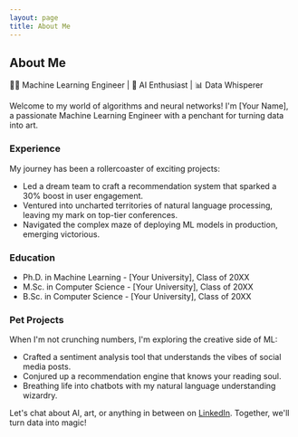```yaml
---
layout: page
title: About Me
---
```


## About Me

👨‍💻 Machine Learning Engineer | 🚀 AI Enthusiast | 📊 Data Whisperer

Welcome to my world of algorithms and neural networks! I'm [Your Name], a passionate Machine Learning Engineer with a penchant for turning data into art.

### Experience

My journey has been a rollercoaster of exciting projects:

- Led a dream team to craft a recommendation system that sparked a 30% boost in user engagement.
- Ventured into uncharted territories of natural language processing, leaving my mark on top-tier conferences.
- Navigated the complex maze of deploying ML models in production, emerging victorious.

### Education

- Ph.D. in Machine Learning - [Your University], Class of 20XX
- M.Sc. in Computer Science - [Your University], Class of 20XX
- B.Sc. in Computer Science - [Your University], Class of 20XX

### Pet Projects

When I'm not crunching numbers, I'm exploring the creative side of ML:

- Crafted a sentiment analysis tool that understands the vibes of social media posts.
- Conjured up a recommendation engine that knows your reading soul.
- Breathing life into chatbots with my natural language understanding wizardry.

Let's chat about AI, art, or anything in between on [LinkedIn](https://www.linkedin.com/in/your-profile). Together, we'll turn data into magic!

